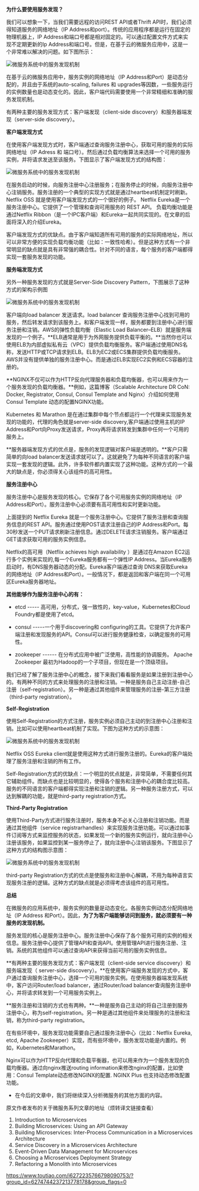 **为什么要使用服务发现？**

我们可以想象一下，当我们需要远程的访问REST API或者Thrift API时，我们必须得知道服务的网络地址（IP Address和port）。传统的应用程序都是运行在固定的物理机器上，IP Address和端口号都是相对固定的。可以通过配置文件方式来实现不定期更新的Ip Address和端口号。但是，在基于云的微服务应用中，这是一个非常难以解决的问题。如下图所示：

![微服务系统中的服务发现机制](https://p3-tt.byteimg.com/origin/4850003ec519553ac7a?from=pc)

在基于云的微服务应用中，服务实例的网络地址（IP Address和Port）是动态分配的，并且由于系统的auto-scaling, failures 和 upgrades等因数，一些服务运行的实例数量也是动态变化的。因此，客户端代码需要使用一个非常精细和准确的服务发现机制。

有两种主要的服务发现方式：客户端发现（client-side discovery）和服务器端发现（server-side discovery）。

**客户端发现方式**

在使用客户端发现方式时，客户端通过查询服务注册中心，获取可用的服务的实际网络地址（IP Adress 和 端口号）。然后通过负载均衡算法来选择一个可用的服务实例，并将请求发送至该服务。下图显示了客户端发现方式的结构图：

![微服务系统中的服务发现机制](https://p1-tt.byteimg.com/origin/4830003afca116a2886?from=pc)

在服务启动的时候，向服务注册中心注册服务；在服务停止的时候，向服务注册中心注销服务。服务注册的一个典型的实现方式就是通过heartbeat机制定时刷新。Netflix OSS 就是使用客户端发现方式的一个很好的例子。 Netflix Eureka是一个服务注册中心。它提供了一个管理和查询可用服务的 REST API。 负载均衡功能是通过Netflix Ribbon（是一个IPC客户端）和Eureka一起共同实现的。在文章的后面将深入的介绍Eureka。

客户端发现方式的优缺点。由于客户端知道所有可用的服务的实际网络地址，所以可以非常方便的实现负载均衡功能（比如：一致性哈希）。但是这种方式有一个非常明显的缺点就是具有非常强的耦合性。针对不同的语言，每个服务的客户端都得实现一套服务发现的功能。

**服务端发现方式**

另外一种服务发现的方式就是Server-Side Discovery Pattern，下图展示了这种方式的架构示例图

![微服务系统中的服务发现机制](https://p3-tt.byteimg.com/origin/4860003a2fe67983cd9?from=pc)

客户端向load balancer 发送请求。load balancer 查询服务注册中心找到可用的服务，然后转发请求到该服务上。和客户端发现一样，服务都要到注册中心进行服务注册和注销。AWS的弹性负载均衡（Elastic Load Balancer–ELB）就是服务端发现的一个例子。**ELB通常是用于为外网服务提供负载平衡的。**当然你也可以使用ELB为内部虚拟私有云（VPC）提供负载均衡服务。客户端通过使用DNS名称，发送HTTP或TCP请求到ELB。ELB为EC2或ECS集群提供负载均衡服务。AWS并没有提供单独的服务注册中心。而是通过ELB实现EC2实例和ECS容器的注册的。

**NGINX不仅可以作为HTTP反向代理服务器和负载均衡器，也可以用来作为一个服务发现的负载均衡器。**例如，这篇博客（Scalable Architecture DR CoN: Docker, Registrator, Consul, Consul Template and Nginx）介绍如何使用Consul Template 动态的配置NGINX功能。

Kubernetes 和 Marathon 是在通过集群中每个节点都运行一个代理来实现服务发现的功能的，代理的角色就是server-side discovery,客户端通过使用主机的IP Address和Port向Proxy发送请求，Proxy再将请求转发到集群中任何一个可用的服务上。

**服务器端发现方式的优点是，服务的发现逻辑对客户端是透明的。**客户只需简单的向load balancer发送请求就可以了。这就避免了为每种不同语言的客户端实现一套发现的逻辑。此外，许多软件都内置实现了这种功能。这种方式的一个最大的缺点是，你必须得关心该组件的高可用性。

**服务注册中心**

服务注册中心是服务发现的核心。它保存了各个可用服务实例的网络地址（IP Address和Port）。服务注册中心必须要有高可用性和实时更新功能。

上面提到的 Netflix Eureka 就是一个服务注册中心。它提供了服务注册和查询服务信息的REST API。服务通过使用POST请求注册自己的IP Address和Port。每30秒发送一个PUT请求刷新注册信息。通过DELETE请求注销服务。客户端通过GET请求获取可用的服务实例信息。

Netflix的高可用（Netflix achieves high availability ）是通过在Amazon EC2运行多个实例来实现的,每一个Eureka服务都有一个弹性IP Address。当Eureka服务启动时，有DNS服务器动态的分配。Eureka客户端通过查询 DNS来获取Eureka的网络地址（IP Address和Port）。一般情况下，都是返回和客户端在同一个可用区Eureka服务器地址。

**其他能够作为服务注册中心的有：**

- etcd ----- 高可用，分布式，强一致性的，key-value，Kubernetes和Cloud Foundry都是使用了etcd。

- consul -----一个用于discovering和 configuring的工具。它提供了允许客户端注册和发现服务的API。Consul可以进行服务健康检查，以确定服务的可用性。

- zookeeper ------ 在分布式应用中被广泛使用，高性能的协调服务。 Apache Zookeeper 最初为Hadoop的一个子项目，但现在是一个顶级项目。

我们已经了解了服务注册中心的概念，接下来我们看看服务是如果注册到注册中心的。有两种不同的方式来处理服务的注册和注销。一种是服务自己主动注册-自己注册（self-registration）。另一种是通过其他组件来管理服务的注册-第三方注册（third-party registration）。

**Self-Registration**

使用Self-Registration的方式注册，服务实例必须自己主动的到注册中心注册和注销。比如可以使用heartbeat机制了实现。下图为这种方式的示意图：

![微服务系统中的服务发现机制](https://p1-tt.byteimg.com/origin/4120005e94208f0ed40?from=pc)

Netflix OSS Eureka client就是使用这种方式进行服务注册的。Eureka的客户端处理了服务注册和注销的所有工作。

Self-Registration方式的优缺点：一个明显的优点就是，非常简单，不需要任何其它辅助组件。而缺点也是比较明显的，使得各个服务和注册中心的耦合度比较高。服务的不同语言的客户端都得实现注册和注销的逻辑。另一种服务注册方式，可以达到解耦的功能，就是third-party registration方式。

**Third-Party Registration**

使用Third-Party方式进行服务注册时，服务本身不必关心注册和注销功能。而是通过其他组件（service registrarhandles）来实现服务注册功能。可以通过如事件订阅等方式来监控服务的状态，如果发现一个新的服务实例运行，就向注册中心注册该服务，如果监控到某一服务停止了，就向注册中心注销该服务。下图显示了这种方式的结构图示意图：

![微服务系统中的服务发现机制](https://p3-tt.byteimg.com/origin/4850003ec99eaa80982?from=pc)

third-party Registration方式的优点是使服务和注册中心解耦，不用为每种语言实现服务注册的逻辑。这种方式的缺点就是必须得考虑该组件的高可用性。

**总结**

在微服务的应用系统中，服务实例的数量是动态变化。各服务实例动态分配网络地址（IP Address 和Port）。因此，**为了为客户端能够访问到服务，就必须要有一种服务的发现机制。**

服务发现的核心是服务注册中心。服务注册中心保存了各个服务可用的实例的相关信息。服务注册中心提供了管理API和查询API。使用管理API进行服务注册、注销。系统的其他组件可以通过查询API来获得当前可用的服务实例信息。

**有两种主要的服务发现方式：客户端发现（client-side service discovery）和服务端发现（ server-side discovery）。**在使用客户端服务发现的方式中，客户通过查询服务注册中心，选择一个可用的服务实例。在使用服务器端发现系统中，客户访问Router/load balancer，通过Router/load balancer查询服务注册中心，并将请求转发到一个可用服务实例上。

**服务注册和注销的方式也有两种。**一种是服务自己主动的将自己注册到服务注册中心，称为self-registration。另一种是通过其他组件来处理服务的注册和注销，称为third-party registration。

在有些环境中，服务发现功能需要自己通过服务注册中心（比如：Netflix Eureka, etcd, Apache Zookeeper）实现，而有些环境中，服务发现功能是内置的。例如，Kubernetes和Marathon。

Nginx可以作为HTTP反向代理和负载平衡器，也可以用来作为一个服务发现的负载均衡器。通过向nginx推送routing information来修改nginx的配置，比如使用：Consul Template动态修改NGINX的配置. NGINX Plus 也支持动态修改配置功能。

- 在今后的文章中，我们将继续深入分析微服务的其他方面的内容。

原文作者发布的关于微服务系列文章的地址（烦转译文链接查看）

1. Introduction to Microservices
2. Building Microservices: Using an API Gateway
3. Building Microservices: Inter-Process Communication in a Microservices Architecture
4. Service Discovery in a Microservices Architecture
5. Event-Driven Data Management for Microservices
6. Choosing a Microservices Deployment Strategy
7. Refactoring a Monolith into Microservices

https://www.toutiao.com/i6272235766798090753/?group_id=6274744237213778178&group_flags=0